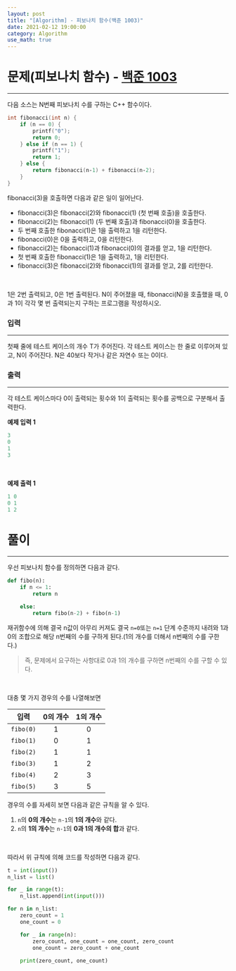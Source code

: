 ```yaml
---
layout: post
title: "[Algorithm] - 피보나치 함수(백준 1003)"
date: 2021-02-12 19:00:00
category: Algorithm
use_math: true
---
```


# 문제(피보나치 함수) - [백준 1003](https://www.acmicpc.net/problem/1003)
<hr>

다음 소스는 N번째 피보나치 수를 구하는 C++ 함수이다.

```cpp
int fibonacci(int n) {
    if (n == 0) {
        printf("0");
        return 0;
    } else if (n == 1) {
        printf("1");
        return 1;
    } else {
        return fibonacci(n‐1) + fibonacci(n‐2);
    }
}
```
fibonacci(3)을 호출하면 다음과 같은 일이 일어난다.

- fibonacci(3)은 fibonacci(2)와 fibonacci(1) (첫 번째 호출)을 호출한다.
- fibonacci(2)는 fibonacci(1) (두 번째 호출)과 fibonacci(0)을 호출한다.
- 두 번째 호출한 fibonacci(1)은 1을 출력하고 1을 리턴한다.
- fibonacci(0)은 0을 출력하고, 0을 리턴한다.
- fibonacci(2)는 fibonacci(1)과 fibonacci(0)의 결과를 얻고, 1을 리턴한다.
- 첫 번째 호출한 fibonacci(1)은 1을 출력하고, 1을 리턴한다.
- fibonacci(3)은 fibonacci(2)와 fibonacci(1)의 결과를 얻고, 2를 리턴한다.

<br>

1은 2번 출력되고, 0은 1번 출력된다. N이 주어졌을 때, fibonacci(N)을 호출했을 때, 0과 1이 각각 몇 번 출력되는지 구하는 프로그램을 작성하시오.

### 입력
<hr>

첫째 줄에 테스트 케이스의 개수 T가 주어진다.
각 테스트 케이스는 한 줄로 이루어져 있고, N이 주어진다. N은 40보다 작거나 같은 자연수 또는 0이다.

### 출력
<hr>

각 테스트 케이스마다 0이 출력되는 횟수와 1이 출력되는 횟수를 공백으로 구분해서 출력한다.

**예제 입력 1**
```python
3
0
1
3
```

<br>

**예제 출력 1** 
```python
1 0
0 1
1 2
```

# 풀이
<hr>

우선 피보나치 함수를 정의하면 다음과 같다.
```python
def fibo(n):
    if n <= 1:
        return n

    else:
        return fibo(n-2) + fibo(n-1)
```

재귀함수에 의해 결국 n값이 아무리 커져도 결국 ```n=0```또는 ```n=1``` 단계 수준까지 내려와 1과 0의 조합으로 해당 n번째의 수를 구하게 된다.(1의 개수를 더해서 n번째의 수를 구한다.)<br>

> 즉, 문제에서 요구하는 사항대로 0과 1의 개수를 구하면 n번째의 수를 구할 수 있다.

<br>

대충 몇 가지 경우의 수를 나열해보면<br>

| 입력 | 0의 개수 | 1의 개수 |
|:----:|:-------:|:--------:|
|```fibo(0)```|1|0|
|```fibo(1)```|0|1|
|```fibo(2)```|1|1|
|```fibo(3)```|1|2|
|```fibo(4)```|2|3|
|```fibo(5)```|3|5|

경우의 수를 자세히 보면 다음과 같은 규칙을 알 수 있다.<br>
1. ```n```의 **0의 개수**는 ```n-1```의 **1의 개수**와 같다.
2. ```n```의 **1의 개수**는 ```n-1```의 **0과 1의 개수의 합**과 같다.
<br>

따라서 위 규칙에 의해 코드를 작성하면 다음과 같다.
<br>

```python
t = int(input())
n_list = list()

for _ in range(t):
    n_list.append(int(input()))

for n in n_list:
    zero_count = 1
    one_count = 0

    for _ in range(n):
        zero_count, one_count = one_count, zero_count
        one_count = zero_count + one_count
        
    print(zero_count, one_count)
```